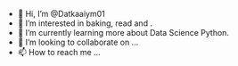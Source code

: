 - 👋 Hi, I’m @Datkaaiym01
- 👀 I’m interested in baking, read and .
- 🌱 I’m currently learning more about Data Science Python.
- 💞️ I’m looking to collaborate on ...
- 📫 How to reach me ...

<!---
Datkaaiym01/Datkaaiym01 is a ✨ special ✨ repository because its `README.md` (this file) appears on your GitHub profile.
You can click the Preview link to take a look at your changes.
--->

